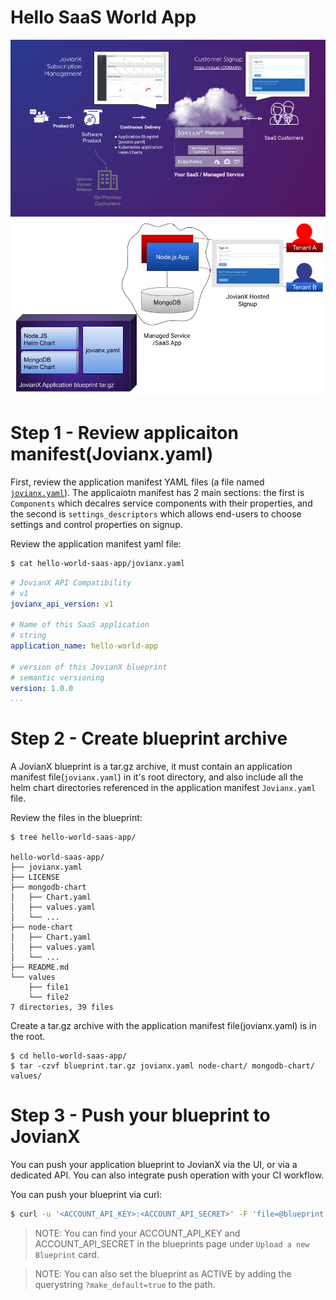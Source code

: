 # Hello SaaS World App
![JovianX Overview](images/JovianX-ProductOverview.png)
![JovianX Demo USe-Case](images/JovianX-ProductOverview-HelloWorldDemo.png)

# Step 1 - Review applicaiton manifest(Jovianx.yaml)
First, review the application manifest YAML files (a file named [`jovianx.yaml`](https://github.com/jovian-x/hello-world-saas-app/blob/master/jovianx.yaml)). 
The applicaiotn manifest has 2 main sections: the first is `Components` which decalres service components with their properties, and the second is `settings_descriptors` which allows end-users to choose settings and control properties on signup. 

Review the application manifest yaml file: 

```bash
$ cat hello-world-saas-app/jovianx.yaml
```
```yaml
# JovianX API Compatibility
# v1
jovianx_api_version: v1

# Name of this SaaS application
# string
application_name: hello-world-app

# version of this JovianX blueprint
# semantic versioning
version: 1.0.0
...
```

# Step 2 - Create blueprint archive
A JovianX blueprint is a tar.gz archive, it must contain an application manifest file(`jovianx.yaml`) in it's root directory, and also include all the helm chart directories referenced in the application manifest `Jovianx.yaml` file.

Review the files in the blueprint:

```shell
$ tree hello-world-saas-app/

hello-world-saas-app/
├── jovianx.yaml
├── LICENSE
├── mongodb-chart
│   ├── Chart.yaml
│   ├── values.yaml
│   └── ...
├── node-chart
│   ├── Chart.yaml
│   ├── values.yaml
│   └── ...
├── README.md
└── values
    ├── file1
    └── file2
7 directories, 39 files

```

Create a tar.gz archive with the application manifest file(jovianx.yaml) is in the root. 

```sehll
$ cd hello-world-saas-app/
$ tar -czvf blueprint.tar.gz jovianx.yaml node-chart/ mongodb-chart/ values/
```

# Step 3 - Push your blueprint to JovianX 
You can push your application blueprint to JovianX via the UI, or via a dedicated API. You can also integrate push operation with your CI workflow. 

You can push your blueprint via curl:
```bash
$ curl -u '<ACCOUNT_API_KEY>:<ACCOUNT_API_SECRET>' -F 'file=@blueprint.tar.gz' 'https://<YOUR ACCOUNT NAME>.jovianx.app/api/v1/upload_blueprint'
```

> NOTE:
> You can find your ACCOUNT_API_KEY and ACCOUNT_API_SECRET in the blueprints page under `Upload a new Blueprint` card.
>

> NOTE:
> You can also set the blueprint as ACTIVE by adding the querystring `?make_default=true` to the path. 
>


